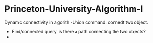 # Princeton-University-Algorithm-I
Dynamic connectivity in algorith
-Union command: connedt two object.
- Find/connected query: is there a path connecting the two objects?
- 
